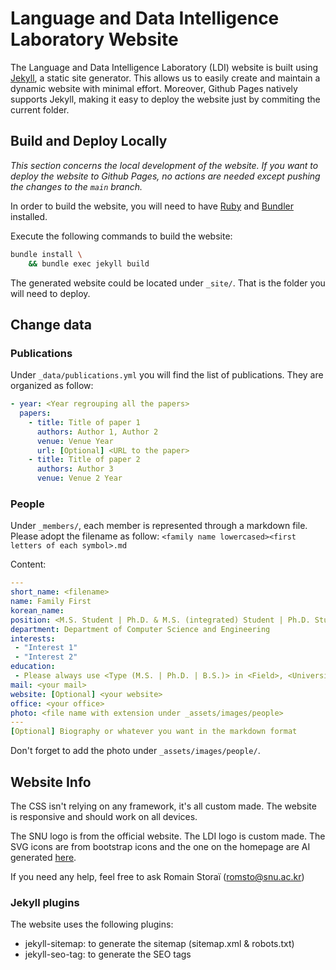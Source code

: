 # Language and Data Intelligence Laboratory Website

The Language and Data Intelligence Laboratory (LDI) website is built using [Jekyll](https://jekyllrb.com/), a static site generator. This allows us to easily create and maintain a dynamic website with minimal effort. Moreover, Github Pages natively supports Jekyll, making it easy to deploy the website just by commiting the current folder.

## Build and Deploy Locally

*This section concerns the local development of the website. If you want to deploy the website to Github Pages, no actions are needed except pushing the changes to the `main` branch.*

In order to build the website, you will need to have [Ruby](https://www.ruby-lang.org/en/) and [Bundler](https://bundler.io/) installed.

Execute the following commands to build the website:
```bash
bundle install \
    && bundle exec jekyll build
```

The generated website could be located under `_site/`. That is the folder you will need to deploy.

## Change data

### Publications

Under `_data/publications.yml` you will find the list of publications.
They are organized as follow:
```yaml
- year: <Year regrouping all the papers>
  papers:
    - title: Title of paper 1
      authors: Author 1, Author 2
      venue: Venue Year
      url: [Optional] <URL to the paper>
    - title: Title of paper 2
      authors: Author 3
      venue: Venue 2 Year
```

### People

Under `_members/`, each member is represented through a markdown file.
Please adopt the filename as follow: `<family name lowercased><first letters of each symbol>.md`

Content:
```yaml
---
short_name: <filename>
name: Family First
korean_name: 
position: <M.S. Student | Ph.D. & M.S. (integrated) Student | Ph.D. Student | Professor> (Please respect the exact format)
department: Department of Computer Science and Engineering
interests:
 - "Interest 1"
 - "Interest 2"
education:
 - Please always use <Type (M.S. | Ph.D. | B.S.)> in <Field>, <University> <Year> format. From most recent to oldest.
mail: <your mail>
website: [Optional] <your website>
office: <your office>
photo: <file name with extension under _assets/images/people>
---
[Optional] Biography or whatever you want in the markdown format
```

Don't forget to add the photo under `_assets/images/people/`.

## Website Info

The CSS isn't relying on any framework, it's all custom made.
The website is responsive and should work on all devices.

The SNU logo is from the official website. The LDI logo is custom made.
The SVG icons are from bootstrap icons and the one on the homepage are AI generated [here](https://svg.io/).

If you need any help, feel free to ask Romain Storaï (romsto@snu.ac.kr)

### Jekyll plugins

The website uses the following plugins:
- jekyll-sitemap: to generate the sitemap (sitemap.xml & robots.txt)
- jekyll-seo-tag: to generate the SEO tags